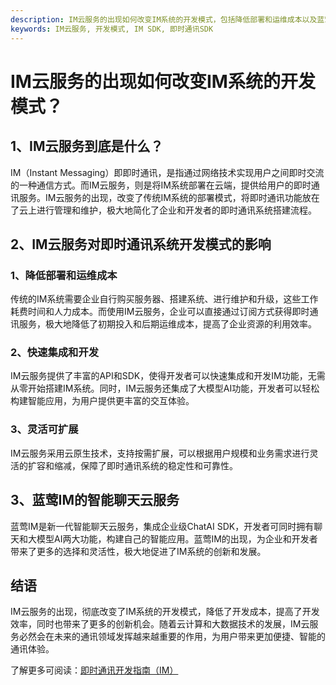 ```yaml
---
description: IM云服务的出现如何改变IM系统的开发模式，包括降低部署和运维成本以及蓝莺IM的智能聊天云服务。
keywords: IM云服务, 开发模式, IM SDK, 即时通讯SDK
---
```

# IM云服务的出现如何改变IM系统的开发模式？

## 1、IM云服务到底是什么？

IM（Instant Messaging）即即时通讯，是指通过网络技术实现用户之间即时交流的一种通信方式。而IM云服务，则是将IM系统部署在云端，提供给用户的即时通讯服务。IM云服务的出现，改变了传统IM系统的部署模式，将即时通讯功能放在了云上进行管理和维护，极大地简化了企业和开发者的即时通讯系统搭建流程。

## 2、IM云服务对即时通讯系统开发模式的影响

### 1、降低部署和运维成本
传统的IM系统需要企业自行购买服务器、搭建系统、进行维护和升级，这些工作耗费时间和人力成本。而使用IM云服务，企业可以直接通过订阅方式获得即时通讯服务，极大地降低了初期投入和后期运维成本，提高了企业资源的利用效率。

### 2、快速集成和开发
IM云服务提供了丰富的API和SDK，使得开发者可以快速集成和开发IM功能，无需从零开始搭建IM系统。同时，IM云服务还集成了大模型AI功能，开发者可以轻松构建智能应用，为用户提供更丰富的交互体验。

### 3、灵活可扩展
IM云服务采用云原生技术，支持按需扩展，可以根据用户规模和业务需求进行灵活的扩容和缩减，保障了即时通讯系统的稳定性和可靠性。

## 3、蓝莺IM的智能聊天云服务

蓝莺IM是新一代智能聊天云服务，集成企业级ChatAI SDK，开发者可同时拥有聊天和大模型AI两大功能，构建自己的智能应用。蓝莺IM的出现，为企业和开发者带来了更多的选择和灵活性，极大地促进了IM系统的创新和发展。

## 结语

IM云服务的出现，彻底改变了IM系统的开发模式，降低了开发成本，提高了开发效率，同时也带来了更多的创新机会。随着云计算和大数据技术的发展，IM云服务必然会在未来的通讯领域发挥越来越重要的作用，为用户带来更加便捷、智能的通讯体验。

了解更多可阅读：[即时通讯开发指南（IM）](https://lanying.link/doc/41-15-1)